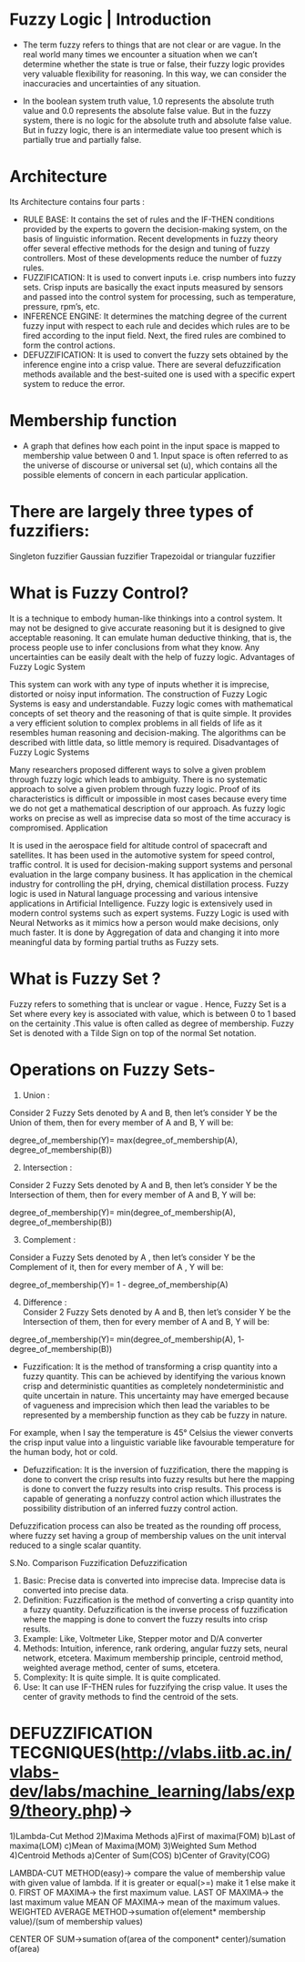 # Fuzzy Logic | Introduction

- The term fuzzy refers to things that are not clear or are vague. In the real world many times we encounter a situation when we can’t determine whether the state is true or false, their fuzzy logic provides very valuable flexibility for reasoning. In this way, we can consider the inaccuracies and uncertainties of any situation. 

- In the boolean system truth value, 1.0 represents the absolute truth value and 0.0 represents the absolute false value. But in the fuzzy system, there is no logic for the absolute truth and absolute false value. But in fuzzy logic, there is an intermediate value too present which is partially true and partially false. 


# Architecture 

Its Architecture contains four parts :

- RULE BASE: It contains the set of rules and the IF-THEN conditions provided by the experts to govern the decision-making system, on the basis of linguistic information. Recent developments in fuzzy theory offer several effective methods for the design and tuning of fuzzy controllers. Most of these developments reduce the number of fuzzy rules.
- FUZZIFICATION: It is used to convert inputs i.e. crisp numbers into fuzzy sets. Crisp inputs are basically the exact inputs measured by sensors and passed into the control system for processing, such as temperature, pressure, rpm’s, etc.
- INFERENCE ENGINE: It determines the matching degree of the current fuzzy input with respect to each rule and decides which rules are to be fired according to the input field. Next, the fired rules are combined to form the control actions.
- DEFUZZIFICATION: It is used to convert the fuzzy sets obtained by the inference engine into a crisp value. There are several defuzzification methods available and the best-suited one is used with a specific expert system to reduce the error.


# Membership function

-  A graph that defines how each point in the input space is mapped to membership value between 0 and 1. Input space is often referred to as the universe of discourse or universal set (u), which contains all the possible elements of concern in each particular application. 

# There are largely three types of fuzzifiers:  

Singleton fuzzifier
Gaussian fuzzifier
Trapezoidal or triangular fuzzifier

# What is Fuzzy Control? 

It is a technique to embody human-like thinkings into a control system.
It may not be designed to give accurate reasoning but it is designed to give acceptable reasoning.
It can emulate human deductive thinking, that is, the process people use to infer conclusions from what they know.
Any uncertainties can be easily dealt with the help of fuzzy logic.
Advantages of Fuzzy Logic System 

This system can work with any type of inputs whether it is imprecise, distorted or noisy input information.
The construction of Fuzzy Logic Systems is easy and understandable.
Fuzzy logic comes with mathematical concepts of set theory and the reasoning of that is quite simple.
It provides a very efficient solution to complex problems in all fields of life as it resembles human reasoning and decision-making.
The algorithms can be described with little data, so little memory is required.
Disadvantages of Fuzzy Logic Systems 

Many researchers proposed different ways to solve a given problem through fuzzy logic which leads to ambiguity. There is no systematic approach to solve a given problem through fuzzy logic.
Proof of its characteristics is difficult or impossible in most cases because every time we do not get a mathematical description of our approach.
As fuzzy logic works on precise as well as imprecise data so most of the time accuracy is compromised.
Application 

It is used in the aerospace field for altitude control of spacecraft and satellites.
It has been used in the automotive system for speed control, traffic control.
It is used for decision-making support systems and personal evaluation in the large company business.
It has application in the chemical industry for controlling the pH, drying, chemical distillation process.
Fuzzy logic is used in Natural language processing and various intensive applications in Artificial Intelligence.
Fuzzy logic is extensively used in modern control systems such as expert systems.
Fuzzy Logic is used with Neural Networks as it mimics how a person would make decisions, only much faster.
It is done by Aggregation of data and changing it into more meaningful data by forming partial truths as Fuzzy sets.



# What is Fuzzy Set ?

Fuzzy refers to something that is unclear or vague . Hence, Fuzzy Set is a Set where every key is associated with value, which is between 0 to 1 based on the certainity .This value is often called as degree of membership.
Fuzzy Set is denoted with a Tilde Sign on top of the normal Set notation.


# Operations on Fuzzy Sets-

1. Union :

Consider 2 Fuzzy Sets denoted by A and  B, then let’s consider Y be the Union of them, then for every member of  A and  B, Y will be:

 degree_of_membership(Y)= max(degree_of_membership(A), degree_of_membership(B)) 
 
 
 2. Intersection :

Consider 2 Fuzzy Sets denoted by A and  B, then let’s consider Y be the Intersection of them, then for every member of  A and  B, Y will be:

degree_of_membership(Y)= min(degree_of_membership(A), degree_of_membership(B)) 


3. Complement :

Consider a Fuzzy Sets denoted by A  , then let’s consider Y be the Complement of it, then for every member of  A  , Y will be:

degree_of_membership(Y)= 1 - degree_of_membership(A)


4. Difference :  
Consider 2 Fuzzy Sets denoted by A and  B, then let’s consider Y be the Intersection of them, then for every member of  A and  B, Y will be:

degree_of_membership(Y)= min(degree_of_membership(A), 1- degree_of_membership(B)) 




- Fuzzification:
It is the method of transforming a crisp quantity into a fuzzy quantity. This can be achieved by identifying the various known crisp and deterministic quantities as completely nondeterministic and quite uncertain in nature. This uncertainty may have emerged because of vagueness and imprecision which then lead the variables to be represented by a membership function as they cab be fuzzy in nature.

For example, when I say the temperature is 45° Celsius the viewer converts the crisp input value into a linguistic variable like favourable temperature for the human body, hot or cold.

- Defuzzification:
It is the inversion of fuzzification, there the mapping is done to convert the crisp results into fuzzy results but here the mapping is done to convert the fuzzy results into crisp results.
This process is capable of generating a nonfuzzy control action which illustrates the possibility distribution of an inferred fuzzy control action.

Defuzzification process can also be treated as the rounding off process, where fuzzy set having a group of membership values on the unit interval reduced to a single scalar quantity.



S.No.	Comparison	Fuzzification	Defuzzification
1.	Basic:	Precise data is converted into imprecise data.	Imprecise data is converted into precise data.
2.	Definition:	Fuzzification is the method of converting a crisp quantity into a fuzzy quantity.	Defuzzification is the inverse process of fuzzification where the mapping is done to convert the fuzzy results into crisp results.
3.	Example:	Like, Voltmeter	Like, Stepper motor and D/A converter
4.	Methods:	Intuition, inference, rank ordering, angular fuzzy sets, neural network, etcetera.	Maximum membership principle, centroid method, weighted average method, center of sums, etcetera.
5.	Complexity:	It is quite simple.	It is quite complicated.
6.	Use:	It can use IF-THEN rules for fuzzifying the crisp value.	It uses the center of gravity methods to find the centroid of the sets.



# DEFUZZIFICATION TECGNIQUES(http://vlabs.iitb.ac.in/vlabs-dev/labs/machine_learning/labs/exp9/theory.php)->

1)Lambda-Cut Method
2)Maxima Methods
  a)First of maxima(FOM)
  b)Last of maxima(LOM)
  c)Mean of Maxima(MOM)
3)Weighted Sum Method
4)Centroid Methods
  a)Center of Sum(COS)
  b)Center of Gravity(COG)

LAMBDA-CUT METHOD(easy)-> compare the value of membership value with given value of lambda. If it is greater or equal(>=) make it 1 else make it 0.
FIRST OF MAXIMA-> the first maximum value.
LAST OF MAXIMA-> the last maximum value
MEAN OF MAXIMA-> mean of the maximum values.
WEIGHTED AVERAGE METHOD->sumation of(element* membership value)/(sum of membership values)

CENTER OF SUM->sumation of(area of the component* center)/sumation of(area)

